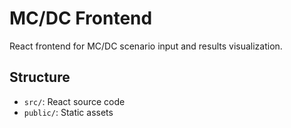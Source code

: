 # MC/DC Frontend

React frontend for MC/DC scenario input and results visualization.

## Structure
- `src/`: React source code
- `public/`: Static assets
